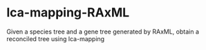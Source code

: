 # lca-mapping-RAxML
Given a species tree and a gene tree generated by RAxML, obtain a reconciled tree using lca-mapping
